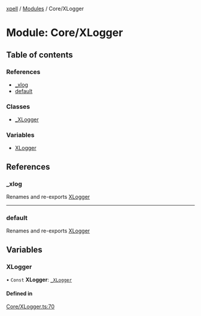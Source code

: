 [xpell](../README.md) / [Modules](../modules.md) / Core/XLogger

# Module: Core/XLogger

## Table of contents

### References

- [\_xlog](Core_XLogger.md#_xlog)
- [default](Core_XLogger.md#default)

### Classes

- [\_XLogger](../classes/Core_XLogger._XLogger.md)

### Variables

- [XLogger](Core_XLogger.md#xlogger)

## References

### \_xlog

Renames and re-exports [XLogger](Core_XLogger.md#xlogger)

___

### default

Renames and re-exports [XLogger](Core_XLogger.md#xlogger)

## Variables

### XLogger

• `Const` **XLogger**: [`_XLogger`](../classes/Core_XLogger._XLogger.md)

#### Defined in

[Core/XLogger.ts:70](https://github.com/fridman-tamir/XPell/blob/be3d5a4/src/Core/XLogger.ts#L70)
